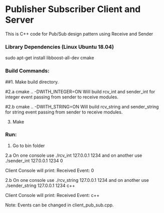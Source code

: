 # Publisher Subscriber Client and Server
This is C++ code for Pub/Sub design pattern using Receive and Sender 

### Library Dependencies (Linux Ubuntu 18.04)
sudo apt-get install libboost-all-dev cmake

### Build Commands:

##1. Make build directory.

#2.a cmake .. -DWITH_INTEGER=ON
Will build rcv_int and sender_int for integer event passing from sender to receive modules.

#2.b cmake .. -DWITH_STRING=ON
Will build rcv_string and sender_string for string event passing from sender to receive modules.

3. Make

### Run:
1. Go to bin folder

2.a 
On one console use ./rcv_int 127.0.0.1 1234 
and on another use ./sender_int 127.0.0.1 1234 0

Client Console will print:  Received Event: 0

2.b
On one console use ./rcv_string 127.0.0.1 1234 
and on another use ./sender_string 127.0.0.1 1234 c++

Client Console will print:  Received Event: c++

Note:
Events can be changed in client_pub_sub.cpp.
